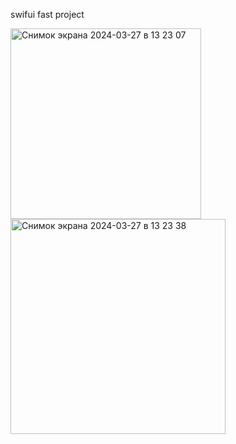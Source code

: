 swifui fast project 


<img width="305" alt="Снимок экрана 2024-03-27 в 13 23 07" src="https://github.com/Bogdan52003/vk-Virusess/assets/125573358/8b35770d-7bd5-4be6-8d9a-eb5f9fbbb474">
<img width="344" alt="Снимок экрана 2024-03-27 в 13 23 38" src="https://github.com/Bogdan52003/vk-Virusess/assets/125573358/46aecbd0-273a-4284-b859-d3665fade36b">
